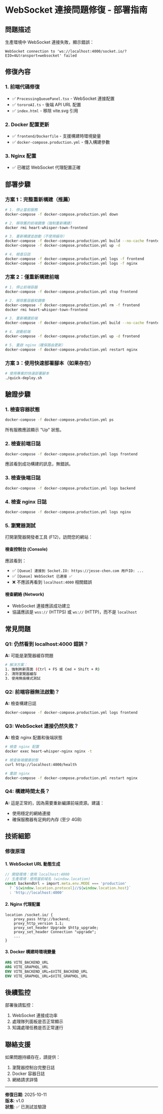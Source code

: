 # WebSocket 連接問題修復 - 部署指南

## 問題描述
生產環境中 WebSocket 連接失敗，顯示錯誤：
```
WebSocket connection to 'ws://localhost:4000/socket.io/?EIO=4&transport=websocket' failed
```

## 修復內容

### 1. 前端代碼修復
- ✅ `ProcessingQueuePanel.tsx` - WebSocket 連接配置
- ✅ `tororoAI.ts` - 後端 API URL 配置
- ✅ `index.html` - 移除 vite.svg 引用

### 2. Docker 配置更新
- ✅ `frontend/Dockerfile` - 支援構建時環境變量
- ✅ `docker-compose.production.yml` - 傳入構建參數

### 3. Nginx 配置
- ✅ 已確認 WebSocket 代理配置正確

## 部署步驟

### 方案 1：完整重新構建（推薦）

```bash
# 1. 停止當前服務
docker-compose -f docker-compose.production.yml down

# 2. 移除舊的前端鏡像（強制重新構建）
docker rmi heart-whisper-town-frontend

# 3. 重新構建並啟動（不使用緩存）
docker-compose -f docker-compose.production.yml build --no-cache frontend
docker-compose -f docker-compose.production.yml up -d

# 4. 檢查日誌
docker-compose -f docker-compose.production.yml logs -f frontend
docker-compose -f docker-compose.production.yml logs -f nginx
```

### 方案 2：僅重新構建前端

```bash
# 1. 停止前端容器
docker-compose -f docker-compose.production.yml stop frontend

# 2. 移除舊容器和鏡像
docker-compose -f docker-compose.production.yml rm -f frontend
docker rmi heart-whisper-town-frontend

# 3. 重新構建前端
docker-compose -f docker-compose.production.yml build --no-cache frontend

# 4. 啟動前端
docker-compose -f docker-compose.production.yml up -d frontend

# 5. 重啟 nginx（確保路由更新）
docker-compose -f docker-compose.production.yml restart nginx
```

### 方案 3：使用快速部署腳本（如果存在）

```bash
# 使用專案的快速部署腳本
./quick-deploy.sh
```

## 驗證步驟

### 1. 檢查容器狀態
```bash
docker-compose -f docker-compose.production.yml ps
```

所有服務應該顯示 "Up" 狀態。

### 2. 檢查前端日誌
```bash
docker-compose -f docker-compose.production.yml logs frontend
```

應該看到成功構建的訊息，無錯誤。

### 3. 檢查後端日誌
```bash
docker-compose -f docker-compose.production.yml logs backend
```

### 4. 檢查 nginx 日誌
```bash
docker-compose -f docker-compose.production.yml logs nginx
```

### 5. 瀏覽器測試

打開瀏覽器開發者工具 (F12)，訪問您的網站：

#### 檢查控制台 (Console)
應該看到：
- ✅ `[Queue] 連接到 Socket.IO: https://jesse-chen.com 用戶ID: ...`
- ✅ `[Queue] WebSocket 已連接 ✅`
- ❌ 不應該再看到 `localhost:4000` 相關錯誤

#### 檢查網絡 (Network)
- WebSocket 連接應該成功建立
- 協議應該是 `wss://` (HTTPS) 或 `ws://` (HTTP)，而不是 `localhost`

## 常見問題

### Q1: 仍然看到 localhost:4000 錯誤？
**A:** 可能是瀏覽器緩存問題
```bash
# 解決方案：
1. 強制刷新頁面 (Ctrl + F5 或 Cmd + Shift + R)
2. 清除瀏覽器緩存
3. 使用無痕模式測試
```

### Q2: 前端容器無法啟動？
**A:** 檢查構建日誌
```bash
docker-compose -f docker-compose.production.yml logs frontend
```

### Q3: WebSocket 連接仍然失敗？
**A:** 檢查 nginx 配置和後端狀態
```bash
# 檢查 nginx 配置
docker exec heart-whisper-nginx nginx -t

# 檢查後端健康狀態
curl http://localhost:4000/health

# 重啟 nginx
docker-compose -f docker-compose.production.yml restart nginx
```

### Q4: 構建時間太長？
**A:** 這是正常的，因為需要重新編譯前端資源。建議：
- 使用穩定的網絡連接
- 確保服務器有足夠的內存 (至少 4GB)

## 技術細節

### 修復原理

#### 1. WebSocket URL 動態生成
```typescript
// 開發環境：使用 localhost:4000
// 生產環境：使用當前域名 (window.location)
const backendUrl = import.meta.env.MODE === 'production' 
  ? `${window.location.protocol}//${window.location.host}` 
  : 'http://localhost:4000'
```

#### 2. Nginx 代理配置
```nginx
location /socket.io/ {
    proxy_pass http://backend;
    proxy_http_version 1.1;
    proxy_set_header Upgrade $http_upgrade;
    proxy_set_header Connection "upgrade";
    ...
}
```

#### 3. Docker 構建時環境變量
```dockerfile
ARG VITE_BACKEND_URL
ARG VITE_GRAPHQL_URL
ENV VITE_BACKEND_URL=$VITE_BACKEND_URL
ENV VITE_GRAPHQL_URL=$VITE_GRAPHQL_URL
```

## 後續監控

部署後請監控：
1. WebSocket 連接成功率
2. 處理隊列面板是否正常顯示
3. 知識處理任務是否正常運行

## 聯絡支援

如果問題持續存在，請提供：
1. 瀏覽器控制台完整日誌
2. Docker 容器日誌
3. 網絡請求詳情

---

**修復日期**: 2025-10-11  
**版本**: v1.0  
**狀態**: ✅ 已測試並驗證

